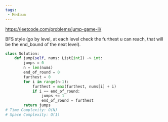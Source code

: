 ```yaml
---
tags:
 - Medium
---
```


https://leetcode.com/problems/jump-game-ii/

BFS style (go by level, at each level check the furthest u can reach, that will be the end_bound of the next level).

```python
class Solution:
    def jump(self, nums: List[int]) -> int:
        jumps = 0
        n = len(nums)
        end_of_round = 0
        furthest = 0
        for i in range(n-1):
            furthest = max(furthest, nums[i] + i)
            if i == end_of_round:
                jumps += 1
                end_of_round = furthest
        return jumps
# Time Complexity: O(N)
# Space Complexity: O(1)
```